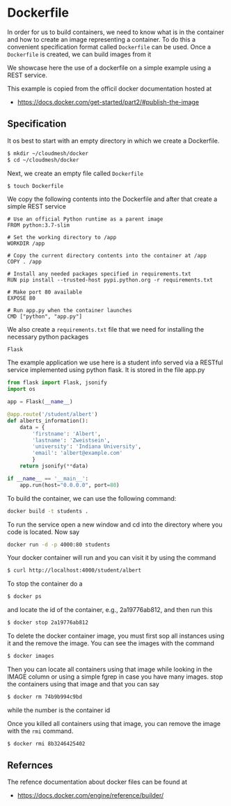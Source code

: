 # Dockerfile

In order for us to build containers, we need to know what is in the
container and how to create an image representing a container. To do
this a convenient specification format called `Dockerfile` can be
used. Once a `Dockerfile` is created, we can build images from it

We showcase here the use of a dockerfile on a simple example using a
REST service.

This example is copied from the officil docker documentation hosted
at

* <https://docs.docker.com/get-started/part2/#publish-the-image>

## Specification

It os best to start with an empty directory in which we create a
Dockerfile.

```bash
$ mkdir ~/cloudmesh/docker
$ cd ~/cloudmesh/docker
```

Next, we create an empty file called `Dockerfile`

```bash
$ touch Dockerfile
```

We copy the following contents into the Dockerfile and after that
create a simple REST service

```
# Use an official Python runtime as a parent image
FROM python:3.7-slim

# Set the working directory to /app
WORKDIR /app

# Copy the current directory contents into the container at /app
COPY . /app

# Install any needed packages specified in requirements.txt
RUN pip install --trusted-host pypi.python.org -r requirements.txt

# Make port 80 available 
EXPOSE 80

# Run app.py when the container launches
CMD ["python", "app.py"]
```

We also create a `requirements.txt` file that we need for installing the
necessary python packages

```
Flask
```

The example application we use here is a student info served via a
RESTful service implemented using python flask.
It is stored in the file app.py

```python
from flask import Flask, jsonify
import os

app = Flask(__name__)

@app.route('/student/albert')
def alberts_information():
    data = {
        'firstname': 'Albert',
        'lastname': 'Zweistsein',
        'university': 'Indiana University',
        'email': 'albert@example.com'
        }
    return jsonify(**data)

if __name__ == '__main__':
    app.run(host="0.0.0.0", port=80)
```


To build the container, we can use the following command:

```bash
docker build -t students .
```

To run the service open a new window and cd into the directory where
you code is located. Now say

```bash
docker run -d -p 4000:80 students
```

Your docker container will run and you can visit it by using the
command

```bash
$ curl http://localhost:4000/student/albert
```

To stop the container do a

```bash
$ docker ps
```

and locate the id of the container, e.g., 2a19776ab812, and then run this 

```bash
$ docker stop 2a19776ab812
```

To delete the docker container image, you must first sop all instances
using it and the remove the image. You can see the images with the
command 


```bash
$ docker images
```

Then you can locate all containers using that image while looking in
the IMAGE column or using a simple fgrep in case you have many
images. stop the containers using that image and that you can say


```bash
$ docker rm 74b9b994c9bd
```

while the number is the container id

Once you killed all containers using that image, you can remove the
image with the `rmi` command.

```bash
$ docker rmi 8b3246425402
```

## Refernces

The refence documentation about docker files can be found at 

* <https://docs.docker.com/engine/reference/builder/>

